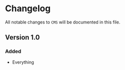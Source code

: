 # Changelog

All notable changes to `CMS` will be documented in this file.

## Version 1.0

### Added
- Everything
